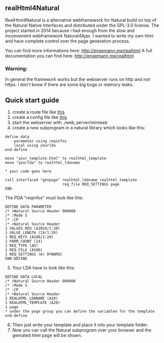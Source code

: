 ## realHtml4Natural
RealHtml4Natural is a alternative webframework for Natural build on top of the Natural Native Interfaces and distributed under the GPL-3.0 license.
The project started in 2014 because i had enough from the slow and inconvenient webframework Natural4Ajax. I wanted to write my own html and have complete control over the page generation process.

You can find more informations here: http://engemann.me/realhtml
A full documentation you can find here: http://engemann.me/realhtml


### Warning:
In general the framework works but the webserver runs on http and not https. I don't know if there are some big bugs or memory leaks.

## Quick start guide

1. create a route file like [this](web_server/routes.xml)
2. create a config file like [this](web_server/config.xml)
3. start the webserver with ./web_server/miniweb
4. create a new subprogram in a natural library which looks like this:
``` natural
define data
    parameter using reqinfos
    local using yourlda
end-define

move "your_template.html" to realhtml_template
move "yourlda" to realhtml_ldaname

* your code goes here

call interface4 "genpage" realhtml_ldaname realhtml_template 
                          req_file REQ_SETTINGS page 
END
```

The PDA "reqinfos" must look like this:
```
DEFINE DATA PARAMETER
/* >Natural Source Header 000000
/* :Mode S
/* :CP
/* <Natural Source Header
1 VALUES_REQ (A2024/1:20)
1 VALUE_LENGTH (I4/1:20)
1 REQ_KEYS (A100/1:20)
1 PARM_COUNT (I4)
1 REQ_TYPE (A5)
1 REQ_FILE (A100)
1 REQ_SETTINGS (A) DYNAMIC
END-DEFINE

```
5. Your LDA have to look like this:
```
DEFINE DATA LOCAL
/* >Natural Source Header 000000
/* :Mode S
/* :CP
/* <Natural Source Header
1 REALHTML_LDANAME (A20)
1 REALHTML_TEMPLATE (A20)
1 page
* under the page group you can define the variablen for the template
end-define
```
6. Then just write your template and place it into your template folder. 
7. Now you can call the Natural subprogram over your browser and the genrated html page will be shown.
